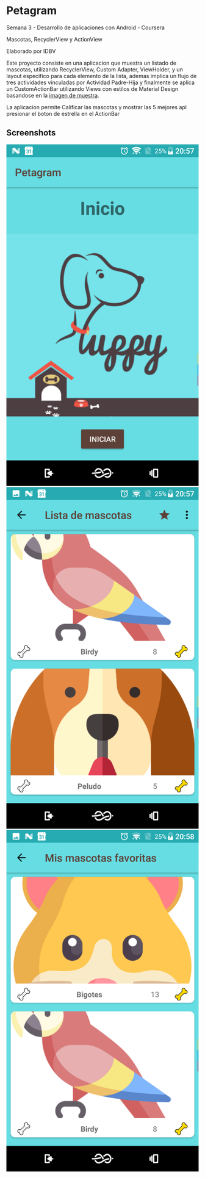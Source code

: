 # Petagram
Semana 3 - Desarrollo de aplicaciones con Android - Coursera

Mascotas, RecyclerView y ActionView

Elaborado por IDBV

Este proyecto consiste en una aplicacion que muestra un listado de mascotas, utilizando RecyclerView,
Custom Adapter, ViewHolder, y un layout especifico para cada elemento de la lista, ademas implica un
flujo de tres actividades vinculadas por Actividad Padre-Hija y finalmente se aplica un CustomActionBar
utilizando Views con estilos de Material Design basandose en la [imagen de muestra](./app/src/main/res/drawable/img_home.png).

La aplicacion permite Calificar las mascotas y mostrar las 5 mejores apl presionar el boton de estrella
en el ActionBar

## Screenshots

![MainActivity](./Petagram_1.png)
![Listado de mascotas](./Petagram_2.png)
![Listado de mascotas](./Petagram_3.png)
